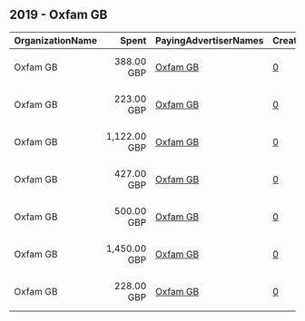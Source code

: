## 2019 - Oxfam GB 
|OrganizationName|Spent|PayingAdvertiserNames|CreativeUrls|Impressions|Genders|AgeBrackets|CountryCodes|BillingAddresses|CandidateBallotInformation|
|:---|---:|:---|:---|---:|:---|:---|:---|:---|:---|
|Oxfam GB|388.00 GBP|[Oxfam GB](2019/Oxfam_GB.md)|[0](https://www.snap.com/political-ads/asset/1536f1465360793f1cfad8803eb80ecc26c112be40b23f06486819fe09cc9b2c?mediaType=mov)|272,294||18+|united kingdom|"John Smith Drive, Cowley,Oxford,OX4 2JY,GB"||
|Oxfam GB|223.00 GBP|[Oxfam GB](2019/Oxfam_GB.md)|[0](https://www.snap.com/political-ads/asset/8f25e37776cf6a501cb24eaeaa5f94091f6ba31ad3c3d7c83c874621a4597d1f?mediaType=mov)|164,347||18+|united kingdom|"John Smith Drive, Cowley,Oxford,OX4 2JY,GB"||
|Oxfam GB|1,122.00 GBP|[Oxfam GB](2019/Oxfam_GB.md)|[0](https://www.snap.com/political-ads/asset/fb48ebc0e6651ae770eeffce1f47dc28cd6f22b0341154091a064af0c1f9d0e8?mediaType=mp4)|469,272|FEMALE|25+|united kingdom|"John Smith Drive, Cowley,Oxford,OX4 2JY,GB"||
|Oxfam GB|427.00 GBP|[Oxfam GB](2019/Oxfam_GB.md)|[0](https://www.snap.com/political-ads/asset/fb48ebc0e6651ae770eeffce1f47dc28cd6f22b0341154091a064af0c1f9d0e8?mediaType=mp4)|186,864|FEMALE|25+|united kingdom|"John Smith Drive, Cowley,Oxford,OX4 2JY,GB"||
|Oxfam GB|500.00 GBP|[Oxfam GB](2019/Oxfam_GB.md)|[0](https://www.snap.com/political-ads/asset/db9643e22e0494dcde7c6685013af2fdaef0552d09a472a0efa4f8f0c2e3ab67?mediaType=mp4)|285,628||18+|united kingdom|"John Smith Drive, Cowley,Oxford,OX4 2JY,GB"||
|Oxfam GB|1,450.00 GBP|[Oxfam GB](2019/Oxfam_GB.md)|[0](https://www.snap.com/political-ads/asset/2a3b6784e38f0523804a8c01f98ac3a4cd48904e97539da2c92cacd09e441f34?mediaType=mp4)|605,887|FEMALE|25+|united kingdom|"John Smith Drive, Cowley,Oxford,OX4 2JY,GB"||
|Oxfam GB|228.00 GBP|[Oxfam GB](2019/Oxfam_GB.md)|[0](https://www.snap.com/political-ads/asset/1536f1465360793f1cfad8803eb80ecc26c112be40b23f06486819fe09cc9b2c?mediaType=mov)|163,206||18+|united kingdom|"John Smith Drive, Cowley,Oxford,OX4 2JY,GB"||
